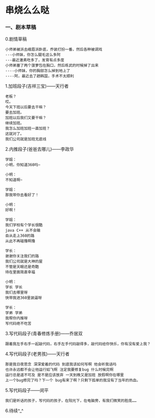 # 串烧么么哒


### 一、剧本草稿

0.剧情草稿

    小师弟被派去峨眉派卧底，乔装打扮一番，然后各种被调戏
    ---小师妹，你怎么腿毛这么多阿
    ---最近激素吃多了，发育有点多度
    小师弟塞了两个菠萝包在胸口，然后练武的时候掉了出来
    ----小师妹，你的胸部怎么掉到地上了
    ----阿，最近去了趟韩国，手术不太顺利

1.加班段子(吉祥三宝)——天行者

    老板？
    哎。
    今天下班以后要去干嘛？
    要去加班。
    加班以后我们又要干嘛？
    继续加班。
    我怎么加班加班一直加班？
    这就对了。
    我们公司就是加班无底线

2.内推段子(爸爸去哪儿)——李政华


    学姐：
    小明，你知道360吗~

    小明：
    不知道啊~

    学姐：
    那我带你去看好了！

    小明：
    好啊！

    学姐：
    我们学校有个学长很酷
    java C++ 从不会输
    自从走上360的路
    从此不再碰撸啊撸

    学长：
    谢谢你关注我们的路
    我们公司就是大神的屋
    不管是天眼还是奇酷
    待在里面简直幸福

    小明：
    学长 学长
    我们去哪里呀
    快带我进360里装逼呀

    学长：
    学弟 学弟
    我帮你内推呀
    写代码绝不吃苦

3.写代码段子(青春修炼手册)——乔居双

    跟着我左手右手一起敲代码，右手左手代码敲得多，敲代码给你快乐，你有没有爱上我？

4.写代码段子(老男孩)——天行者

    那是我日夜思念 深深爱着的代码 到底我该如何写啊 他会听我话吗 
    也许永远都不会让他运行如飞啊 注定我要修复bug 什么时候完啊 
    运行总是遥不可及 是不是应该放弃 一天到晚又是加班 放假啊你在哪里 
    上一个bug修完了吗？下一个 bug有来了啊？只剩下孤单的我没有了当年的热血。

5.写代码段子——闵平

    我们是听话的孩子，写代码的孩子，在阳光下，在电脑旁，有我们微笑的脸庞……

6.待续^_^